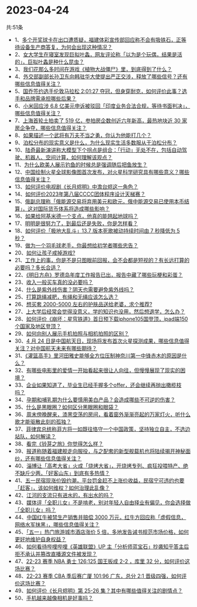 # 2023-04-24
共:51条
- 1、[多个开奖球卡在出口遭质疑，福建体彩宣传部回应称不会有吸铁石，正等待设备生产商答复，为何会出现这种情况？](https://www.zhihu.com/question/597262120)
- 2、[女大学生在寝室发现巨拟叶螽，网友评论称「以为是个玩偶，结果是活的」，巨拟叶螽是种什么昆虫？](https://www.zhihu.com/question/597233878)
- 3、[我们花那么多时间在游戏《植物大战僵尸》里，到底得到了什么？](https://www.zhihu.com/question/432100335)
- 4、[外交部副部长孙卫东向韩驻华大使提出严正交涉，释放了哪些信号？还有哪些信息值得关注？](https://www.zhihu.com/question/597269554)
- 5、[国乔签约选手伦敦马拉松 2:01:27 夺冠，但身穿耐克，如何评价此事？选手和品牌需承担哪些后果？](https://www.zhihu.com/question/597333403)
- 6、[小米回应涉 6.8 亿美元申诉被驳回「印度业务合法合规，等待书面判决」，哪些信息值得关注？](https://www.zhihu.com/question/597262112)
- 7、[上海首轮土拍卖了 519 亿，参拍房企数创近六年新高，最热地块近 30 家房企争夺，哪些信息值得关注？](https://www.zhihu.com/question/597115858)
- 8、[如果描述一个武将有万夫不当之勇，你认为他能打几个？](https://www.zhihu.com/question/596850652)
- 9、[泊松分布的现实意义是什么，为什么现实生活多数服从于泊松分布？](https://www.zhihu.com/question/26441147)
- 10、[陆奇最新演讲称大模型下个拐点是组合：「行动」无处不在，包括自动驾驶、机器人、空间计算，如何理解该观点？](https://www.zhihu.com/question/597417740)
- 11、[为什么欧美人展示钓鱼的时候总是强调随后把鱼放生？](https://www.zhihu.com/question/30228855)
- 12、[中国绘制火星全球影像图首次发布，对火星科学研究具有哪些意义？哪些信息值得关注？](https://www.zhihu.com/question/597421047)
- 13、[如何评价电视剧《长月烬明》中澹台烬这一角色？](https://www.zhihu.com/question/595051046)
- 14、[如何评价2023年第八届CCCC团体程序设计天梯赛？](https://www.zhihu.com/question/597124714)
- 15、[俄副总理称「俄能源交易将弃用美元和欧元，俄中能源交易已使用本币结算」，这对国际货币体系将造成哪些影响？](https://www.zhihu.com/question/597271627)
- 16、[如果给阿基米德一个支点，他真的能翘起地球吗？](https://www.zhihu.com/question/597100383)
- 17、[明明是很努力了，到最后还是失败，你是怎样看？](https://www.zhihu.com/question/597262060)
- 18、[如何评价「极地大乱斗」13.7 版本死歌被动持续时间由 7 秒降低为 5 秒？](https://www.zhihu.com/question/597263050)
- 19、[做为一个羽毛球老手，你最想给初学者哪些忠告？](https://www.zhihu.com/question/573609436)
- 20、[如何让孩子戒掉游戏?](https://www.zhihu.com/question/597323586)
- 21、[工作上的事，你是不是只图眼前回报，会不会都是短视的？有长远打算的必要吗？多长合适？](https://www.zhihu.com/question/545883483)
- 22、[《明日方舟》罗德岛年度工作报告已出，报告中藏了哪些玩梗和彩蛋？](https://www.zhihu.com/question/597155440)
- 23、[收入一般买车真的没必要吗？](https://www.zhihu.com/question/597228713)
- 24、[什么是紫外线伤害？阴天也需要避免紫外线吗？](https://www.zhihu.com/question/594915464)
- 25、[打算跳绳减肥，有绳和无绳应该怎么选？](https://www.zhihu.com/question/596715629)
- 26、[想买套 2000-5000 左右的护肤品送给老婆，求个推荐?](https://www.zhihu.com/question/596098303)
- 27、[上大学后经常会觉得没意义，学的知识也没用，然后想退学，怎么办？](https://www.zhihu.com/question/594831015)
- 28、[如何评价《崩坏：星穹铁道》首日预下载iphone105国登顶，ipad端150个国家及地区登顶？](https://www.zhihu.com/question/597337022)
- 29、[如何向别人展示手机拍照与相机拍照的区别？](https://www.zhihu.com/question/595316769)
- 30、[4 月 24 日是中国航天日，现场将发布首次火星探测成果，哪些信息值得关注？对中国航天未来有哪些期待？](https://www.zhihu.com/question/596742931)
- 31、[《灌篮高手》里河田雅史能够全方位压制神奈川第一中锋赤木的原因是什么？](https://www.zhihu.com/question/503442130)
- 32、[有哪些电影里的爱情一开始看起来很让人向往，但慢慢展现了现实的困境？](https://www.zhihu.com/question/596574679)
- 33、[企业如果知道了，毕业生已经手握多个offer，还会继续再抛出橄榄枝吗？](https://www.zhihu.com/question/423648996)
- 34、[孕期和哺乳期为什么要慎用美白产品？会造成哪些不可逆的伤害？](https://www.zhihu.com/question/593868746)
- 35、[什么是黑眼圈？如何区分黑眼圈和眼袋？](https://www.zhihu.com/question/591037770)
- 36、[周末傍晚醒来，漆黑空荡的房间，看着窗外渐渐亮起的万家灯火，听什么歌才能驱散此刻的孤独？](https://www.zhihu.com/question/596480459)
- 37、[菲律宾总统称菲方将一如既往恪守一个中国政策，坚持独立自主，不选边站队，如何解读？](https://www.zhihu.com/question/597284740)
- 38、[看完《铃芽之旅》你觉得怎么样？](https://www.zhihu.com/question/591630080)
- 39、[报道称随着福建舰走向服役，与之配套的新型舰载机也将陆续揭开神秘面纱，还有哪些信息值得关注？](https://www.zhihu.com/question/597277195)
- 40、[淄博让「高考大省」火成「烧烤大省」，开烧烤专列、疯狂投喂特产、绝不缺斤少两，「好客山东」到底有多热情？](https://www.zhihu.com/question/595546076)
- 41、[五一民宿现涨价毁约潮，平台罚金赶不上涨价收益，民宿宁可违约也要「赶客」，该如何维权？如何治理此乱像？](https://www.zhihu.com/question/597430133)
- 42、[江河的支流只有进水的，有出水的吗？](https://www.zhihu.com/question/596949549)
- 43、[媒体评「全职儿女」不是啃老，别对年轻人自由择业有偏见，你会选择做「全职儿女」吗？](https://www.zhihu.com/question/597272501)
- 44、[中国红牛被禁生产销售并赔偿 3000 万元，红牛方回应称「虚假信息，网络水军抹黑」，哪些信息值得关注？](https://www.zhihu.com/question/597238029)
- 45、[「五一」热门旅游城市酒店涨价 5 倍，多地发告诫书规范市场价格，如何更好地维护自身权益？](https://www.zhihu.com/question/597228282)
- 46、[如何看待哔哩哔哩《英雄联盟》UP 主「分析师蓝宝石」抄袭知乎答主后拒不承认并篡改直播源文件被发现？](https://www.zhihu.com/question/597268038)
- 47、[22-23 赛季 NBA 勇士 126:125 国王扳成 2-2 ，库里 32 分，如何评价这场比赛？](https://www.zhihu.com/question/597391864)
- 48、[22-23 赛季 CBA 季后赛广厦 101:96 广东，总分 2:1 晋级四强，如何评价这场比赛？](https://www.zhihu.com/question/597329579)
- 49、[如何评价《长月烬明》第 25-26 集？其中有哪些值得关注的剧情点？](https://www.zhihu.com/question/597298585)
- 50、[手机越来越像相机是好事吗？](https://www.zhihu.com/question/597091113)